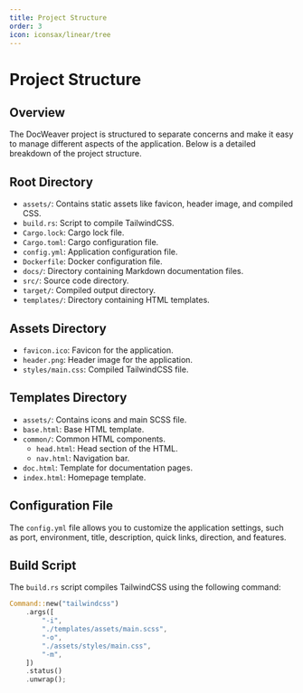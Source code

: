 ```yaml
---
title: Project Structure
order: 3
icon: iconsax/linear/tree
---
```


# Project Structure

## Overview
The DocWeaver project is structured to separate concerns and make it easy to manage different aspects of the application. Below is a detailed breakdown of the project structure.

## Root Directory
- `assets/`: Contains static assets like favicon, header image, and compiled CSS.
- `build.rs`: Script to compile TailwindCSS.
- `Cargo.lock`: Cargo lock file.
- `Cargo.toml`: Cargo configuration file.
- `config.yml`: Application configuration file.
- `Dockerfile`: Docker configuration file.
- `docs/`: Directory containing Markdown documentation files.
- `src/`: Source code directory.
- `target/`: Compiled output directory.
- `templates/`: Directory containing HTML templates.

## Assets Directory
- `favicon.ico`: Favicon for the application.
- `header.png`: Header image for the application.
- `styles/main.css`: Compiled TailwindCSS file.

## Templates Directory
- `assets/`: Contains icons and main SCSS file.
- `base.html`: Base HTML template.
- `common/`: Common HTML components.
  - `head.html`: Head section of the HTML.
  - `nav.html`: Navigation bar.
- `doc.html`: Template for documentation pages.
- `index.html`: Homepage template.

## Configuration File
The `config.yml` file allows you to customize the application settings, such as port, environment, title, description, quick links, direction, and features.

## Build Script
The `build.rs` script compiles TailwindCSS using the following command:
```rust
Command::new("tailwindcss")
    .args([
        "-i",
        "./templates/assets/main.scss",
        "-o",
        "./assets/styles/main.css",
        "-m",
    ])
    .status()
    .unwrap();
